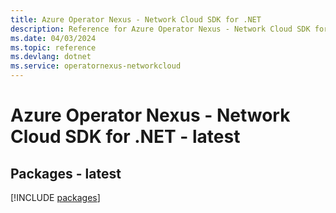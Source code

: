 ```yaml
---
title: Azure Operator Nexus - Network Cloud SDK for .NET
description: Reference for Azure Operator Nexus - Network Cloud SDK for .NET
ms.date: 04/03/2024
ms.topic: reference
ms.devlang: dotnet
ms.service: operatornexus-networkcloud
---
```

# Azure Operator Nexus - Network Cloud SDK for .NET - latest
## Packages - latest
[!INCLUDE [packages](operator-nexus---network-cloud-index.md)]